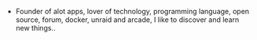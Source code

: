 - Founder of alot apps, lover of technology, programming language, open source, forum, docker, unraid and arcade, I like to discover and learn new things..
  <br>

























































































































































































































































































































































































































































































































































































































































































































































































































































































































































































































































































































































































































































































































































































































































































































































































































































































































































































































































































































































































































































































































































































































































































































































































































































































































































































































































































































































































































































































































































































